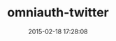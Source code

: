 ---
layout: post
title:  "omniauth-twitter"
repo:   "arunagw/omniauth-twitter"
date:   2015-02-18 17:28:08
gemurl: https://github.com/arunagw/omniauth-twitter
---